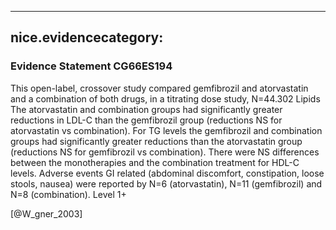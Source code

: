 
---
nice.evidencecategory: 
---

### Evidence Statement CG66ES194
This open-label, crossover study compared gemfibrozil and atorvastatin and a combination of both drugs, in a titrating dose study, N=44.302
Lipids 
The atorvastatin and combination groups had significantly greater reductions in LDL-C than the gemfibrozil group (reductions NS for atorvastatin vs combination). For TG levels the gemfibrozil and combination groups had significantly greater reductions than the atorvastatin group (reductions NS for gemfibrozil vs combination). There were NS differences between the monotherapies and the combination treatment for HDL-C levels.
Adverse events
GI related (abdominal discomfort, constipation, loose stools, nausea) were reported by N=6
(atorvastatin), N=11 (gemfibrozil) and N=8 (combination). Level 1+

[@W_gner_2003]

